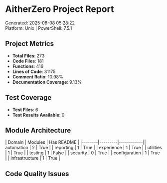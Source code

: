 # AitherZero Project Report

Generated: 2025-08-08 05:28:22  
Platform: Unix | PowerShell: 7.5.1

## Project Metrics

- **Total Files**: 273
- **Code Files**: 181
- **Functions**: 416
- **Lines of Code**: 31175
- **Comment Ratio**: 10.98%
- **Documentation Coverage**: 9.13%

## Test Coverage

- **Test Files**: 6
- **Test Results Available**: 0

## Module Architecture

| Domain | Modules | Has README |
|--------|---------|------------|| automation | 2 | True |
| reporting | 1 | True |
| experience | 1 | True |
| utilities | 1 | True |
| testing | 1 | False |
| security | 0 | True |
| configuration | 1 | True |
| infrastructure | 1 | True |

## Code Quality Issues

